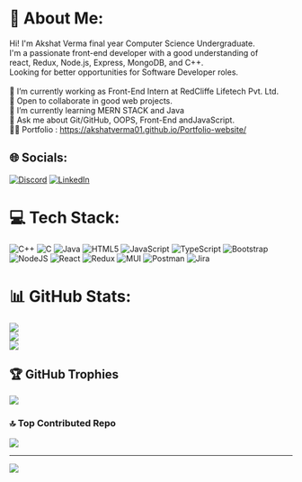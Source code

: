 # 💫 About Me:
Hi! I'm Akshat Verma final year Computer Science Undergraduate. <br>I'm a passionate front-end developer with a good understanding of <br>react, Redux, Node.js, Express, MongoDB, and C++.<br>Looking for better opportunities for Software Developer roles.  <br><br>🔭 I’m currently working as  Front-End Intern at RedCliffe Lifetech Pvt. Ltd.<br>🤝 Open to collaborate in good web projects.<br>🌱 I’m currently learning MERN STACK and Java<br>💬 Ask me about Git/GitHub, OOPS, Front-End andJavaScript.<br>👩‍💻 Portfolio : https://akshatverma01.github.io/Portfolio-website/<br>


## 🌐 Socials:
[![Discord](https://img.shields.io/badge/Discord-%237289DA.svg?logo=discord&logoColor=white)](https://discord.gg/Akshat_Verma) [![LinkedIn](https://img.shields.io/badge/LinkedIn-%230077B5.svg?logo=linkedin&logoColor=white)](https://linkedin.com/in/https://www.linkedin.com/in/akshat-verma-2b6106228/) 

# 💻 Tech Stack:
![C++](https://img.shields.io/badge/c++-%2300599C.svg?style=for-the-badge&logo=c%2B%2B&logoColor=white) ![C](https://img.shields.io/badge/c-%2300599C.svg?style=for-the-badge&logo=c&logoColor=white) ![Java](https://img.shields.io/badge/java-%23ED8B00.svg?style=for-the-badge&logo=openjdk&logoColor=white) ![HTML5](https://img.shields.io/badge/html5-%23E34F26.svg?style=for-the-badge&logo=html5&logoColor=white) ![JavaScript](https://img.shields.io/badge/javascript-%23323330.svg?style=for-the-badge&logo=javascript&logoColor=%23F7DF1E) ![TypeScript](https://img.shields.io/badge/typescript-%23007ACC.svg?style=for-the-badge&logo=typescript&logoColor=white) ![Bootstrap](https://img.shields.io/badge/bootstrap-%238511FA.svg?style=for-the-badge&logo=bootstrap&logoColor=white) ![NodeJS](https://img.shields.io/badge/node.js-6DA55F?style=for-the-badge&logo=node.js&logoColor=white) ![React](https://img.shields.io/badge/react-%2320232a.svg?style=for-the-badge&logo=react&logoColor=%2361DAFB) ![Redux](https://img.shields.io/badge/redux-%23593d88.svg?style=for-the-badge&logo=redux&logoColor=white) ![MUI](https://img.shields.io/badge/MUI-%230081CB.svg?style=for-the-badge&logo=mui&logoColor=white) ![Postman](https://img.shields.io/badge/Postman-FF6C37?style=for-the-badge&logo=postman&logoColor=white) ![Jira](https://img.shields.io/badge/jira-%230A0FFF.svg?style=for-the-badge&logo=jira&logoColor=white)
# 📊 GitHub Stats:
![](https://github-readme-stats.vercel.app/api?username=akshatverma01&theme=dark&hide_border=false&include_all_commits=false&count_private=true)<br/>
![](https://github-readme-streak-stats.herokuapp.com/?user=akshatverma01&theme=dark&hide_border=false)<br/>
![](https://github-readme-stats.vercel.app/api/top-langs/?username=akshatverma01&theme=dark&hide_border=false&include_all_commits=false&count_private=true&layout=compact)

## 🏆 GitHub Trophies
![](https://github-profile-trophy.vercel.app/?username=akshatverma01&theme=radical&no-frame=false&no-bg=false&margin-w=4)

### 🔝 Top Contributed Repo
![](https://github-contributor-stats.vercel.app/api?username=akshatverma01&limit=5&theme=dark&combine_all_yearly_contributions=true)

---
[![](https://visitcount.itsvg.in/api?id=akshatverma01&icon=0&color=3)](https://visitcount.itsvg.in)

<!-- Proudly created with GPRM ( https://gprm.itsvg.in ) -->
